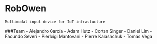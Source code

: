 # RobOwen

    Multimodal input device for IoT infrastucture

###Team
    - Alejandro García
    - Adam Hutz
    - Corten Singer
    - Daniel Lim
    - Facundo Severi
    - Pierluigi Mantovani
    - Pierre Karashchuk
    - Tomás Vega
